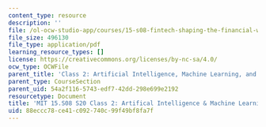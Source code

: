 ```yaml
---
content_type: resource
description: ''
file: /ol-ocw-studio-app/courses/15-s08-fintech-shaping-the-financial-world-spring-2020/88eccc78ce41c092740c99f49bf8fa7f_MIT15-S08S20_class2.pdf
file_size: 496130
file_type: application/pdf
learning_resource_types: []
license: https://creativecommons.org/licenses/by-nc-sa/4.0/
ocw_type: OCWFile
parent_title: 'Class 2: Artificial Intelligence, Machine Learning, and Deep Learning'
parent_type: CourseSection
parent_uid: 54a2f116-5743-edf7-42dd-298e699e2192
resourcetype: Document
title: 'MIT 15.S08 S20 Class 2: Artifical Intelligence & Machine Learning'
uid: 88eccc78-ce41-c092-740c-99f49bf8fa7f
---
```

